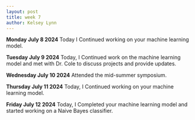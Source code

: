 ```yaml
---
layout: post
title: week 7
author: Kelsey Lynn
---
```


**Monday  July 8 2024**
 Today I Continued working on your machine learning model.
 
**Tuesday July 9 2024**
Today, I Continued work on the machine learning model and met with Dr. Cole to discuss projects and provide updates.

**Wednesday July 10 2024**
Attended the mid-summer symposium.
 
**Thursday July 11 2024**
Today, I Continued working on your machine learning model.

**Friday July 12 2024**
Today, I Completed your machine learning model and started working on a Naive Bayes classifier.
